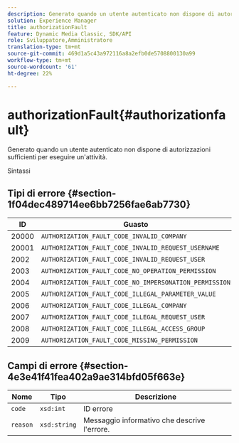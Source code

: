 ```yaml
---
description: Generato quando un utente autenticato non dispone di autorizzazioni sufficienti per eseguire un'attività.
solution: Experience Manager
title: authorizationFault
feature: Dynamic Media Classic, SDK/API
role: Sviluppatore,Amministratore
translation-type: tm+mt
source-git-commit: 469d1a5c43a972116a8a2efb0de5708800130a99
workflow-type: tm+mt
source-wordcount: '61'
ht-degree: 22%

---
```



# authorizationFault{#authorizationfault}

Generato quando un utente autenticato non dispone di autorizzazioni sufficienti per eseguire un&#39;attività.

Sintassi

## Tipi di errore {#section-1f04dec489714ee6bb7256fae6ab7730}

| ID | Guasto |
|---|---|
| 20000 | `AUTHORIZATION_FAULT_CODE_INVALID_COMPANY` |
| 20001 | `AUTHORIZATION_FAULT_CODE_INVALID_REQUEST_USERNAME` |
| 2002 | `AUTHORIZATION_FAULT_CODE_INVALID_REQUEST_USER` |
| 2003 | `AUTHORIZATION_FAULT_CODE_NO_OPERATION_PERMISSION` |
| 2004 | `AUTHORIZATION_FAULT_CODE_NO_IMPERSONATION_PERMISSION` |
| 2005 | `AUTHORIZATION_FAULT_CODE_ILLEGAL_PARAMETER_VALUE` |
| 2006 | `AUTHORIZATION_FAULT_CODE_ILLEGAL_COMPANY` |
| 2007 | `AUTHORIZATION_FAULT_CODE_ILLEGAL_REQUEST_USER` |
| 2008 | `AUTHORIZATION_FAULT_CODE_ILLEGAL_ACCESS_GROUP` |
| 2009 | `AUTHORIZATION_FAULT_CODE_MISSING_PERMISSION` |

## Campi di errore {#section-4e3e41f41fea402a9ae314bfd05f663e}

| Nome | Tipo | Descrizione |
|---|---|---|
| `code` | `xsd:int` | ID errore |
| `reason` | `xsd:string` | Messaggio informativo che descrive l&#39;errore. |

